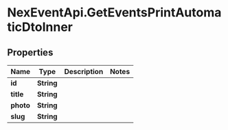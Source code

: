 # NexEventApi.GetEventsPrintAutomaticDtoInner

## Properties

Name | Type | Description | Notes
------------ | ------------- | ------------- | -------------
**id** | **String** |  | 
**title** | **String** |  | 
**photo** | **String** |  | 
**slug** | **String** |  | 


